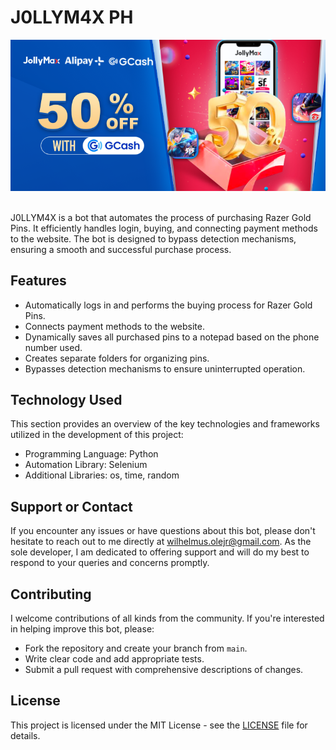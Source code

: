 # J0LLYM4X PH

<div align="center">
  <img src="banner.png" alt="J0LLYM4X">
</div>

<br>

<p>J0LLYM4X is a bot that automates the process of purchasing Razer Gold Pins. It efficiently handles login, buying, and connecting payment methods to the website. The bot is designed to bypass detection mechanisms, ensuring a smooth and successful purchase process.</p>

## Features
* Automatically logs in and performs the buying process for Razer Gold Pins.
* Connects payment methods to the website.
* Dynamically saves all purchased pins to a notepad based on the phone number used.
* Creates separate folders for organizing pins.
* Bypasses detection mechanisms to ensure uninterrupted operation.

## Technology Used
This section provides an overview of the key technologies and frameworks utilized in the development of this project:

* Programming Language: Python
* Automation Library: Selenium
* Additional Libraries: os, time, random

## Support or Contact
If you encounter any issues or have questions about this bot, please don't hesitate to reach out to me directly at [wilhelmus.olejr@gmail.com](mailto:wilhelmus.olejr@gmail.com). As the sole developer, I am dedicated to offering support and will do my best to respond to your queries and concerns promptly.

## Contributing
I welcome contributions of all kinds from the community. If you're interested in helping improve this bot, please:
* Fork the repository and create your branch from `main`.
* Write clear code and add appropriate tests.
* Submit a pull request with comprehensive descriptions of changes.

## License
This project is licensed under the MIT License - see the [LICENSE](LICENSE) file for details.
